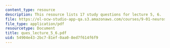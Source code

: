```yaml
---
content_type: resource
description: This resource lists 17 study questions for lecture 5, 6.
file: https://ol-ocw-studio-app-qa.s3.amazonaws.com/courses/9-01-neuroscience-and-behavior-fall-2003/54904e432bc781ef0aa08ed7f614f6f9_ques_lecture_5_6.pdf
file_type: application/pdf
resourcetype: Document
title: ques_lecture_5_6.pdf
uid: 54904e43-2bc7-81ef-0aa0-8ed7f614f6f9
---
```

